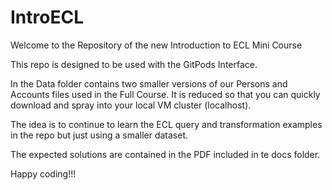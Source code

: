 # IntroECL
Welcome to the Repository of the new Introduction to ECL Mini Course

This repo is designed to be used with the GitPods Interface.

In the Data folder contains two smaller versions of our Persons and Accounts files used in the Full Course. It is reduced so that you can quickly download and spray into your local VM cluster (localhost).

The idea is to continue to learn the ECL query and transformation examples in the repo but just using a smaller dataset.

The expected solutions are contained in the PDF included in te docs folder.

Happy coding!!!
